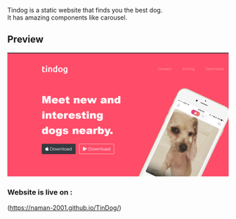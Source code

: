 Tindog is a static website that finds you the best dog.<br/>
It has amazing components like carousel.

## Preview

<img src="./images/tindog.png" width="700px"/>

### Website is live on :

(https://naman-2001.github.io/TinDog/)
